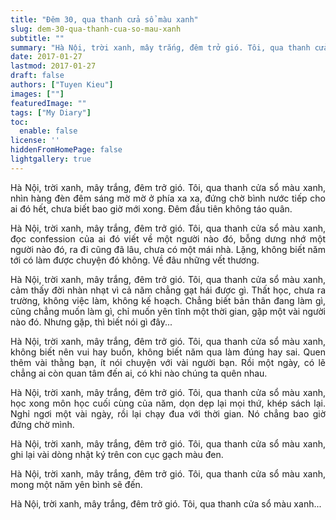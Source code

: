 ```yaml
---
title: "Đêm 30, qua thanh cửa sổ màu xanh"
slug: dem-30-qua-thanh-cua-so-mau-xanh
subtitle: ""
summary: "Hà Nội, trời xanh, mây trắng, đêm trở gió. Tôi, qua thanh cửa sổ màu xanh, không biết nên vui hay buồn, không biết năm qua làm đúng hay sai. Quen thêm vài thằng bạn..."
date: 2017-01-27
lastmod: 2017-01-27
draft: false
authors: ["Tuyen Kieu"]
images: [""]
featuredImage: ""
tags: ["My Diary"]
toc:
  enable: false
license: ''  
hiddenFromHomePage: false
lightgallery: true
---
```


<p style = "text-align: justify">Hà Nội, trời xanh, mây trắng, đêm trở gió. Tôi, qua thanh cửa sổ màu xanh, nhìn hàng đèn đêm sáng mờ mờ ở phía xa xa, đứng chờ bình nước tiếp cho ai đó hết, chưa biết bao giờ mới xong. Đêm đầu tiên không táo quân.</p>

<p style = "text-align: justify">Hà Nội, trời xanh, mây trắng, đêm trở gió. Tôi, qua thanh cửa sổ màu xanh, đọc confession của ai đó viết về một người nào đó, bỗng dưng nhớ một người nào đó, ra đi cũng đã lâu, chưa có một mái nhà. Lặng, không biết năm tới có làm được chuyện đó không. Về đâu những vết thương.</p>

<p style = "text-align: justify">Hà Nội, trời xanh, mây trắng, đêm trở gió. Tôi, qua thanh cửa sổ màu xanh, cảm thấy đời nhàn nhạt vì cả năm chẳng gạt hái được gì. Thất học, chưa ra trường, không việc làm, không kế hoạch. Chẳng biết bản thân đang làm gì, cũng chẳng muốn làm gì, chỉ muốn yên tĩnh một thời gian, gặp một vài người nào đó. Nhưng gặp, thì biết nói gì đây...</p>

<p style = "text-align: justify">Hà Nội, trời xanh, mây trắng, đêm trở gió. Tôi, qua thanh cửa sổ màu xanh, không biết nên vui hay buồn, không biết năm qua làm đúng hay sai. Quen thêm vài thằng bạn, ít nói chuyện với vài người bạn. Rồi một ngày, có lẽ chẳng ai còn quan tâm đến ai, có khi nào chúng ta quên nhau.</p>

<p style = "text-align: justify">Hà Nội, trời xanh, mây trắng, đêm trở gió. Tôi, qua thanh cửa sổ màu xanh, học xong môn học cuối cùng của năm, dọn dẹp lại mọi thứ, khép sách lại. Nghỉ ngơi một vài ngày, rồi lại chạy đua với thời gian. Nó chẳng bao giờ đứng chờ mình.</p>

<p style = "text-align: justify">Hà Nội, trời xanh, mây trắng, đêm trở gió. Tôi, qua thanh cửa sổ màu xanh, ghi lại vài dòng nhật ký trên con cục gạch màu đen.</p>

<p style = "text-align: justify">Hà Nội, trời xanh, mây trắng, đêm trở gió. Tôi, qua thanh cửa sổ màu xanh, mong một năm yên bình sẽ đến.</p>

<p style = "text-align: justify">Hà Nội, trời xanh, mây trắng, đêm trở gió. Tôi, qua thanh cửa sổ màu xanh...</p>